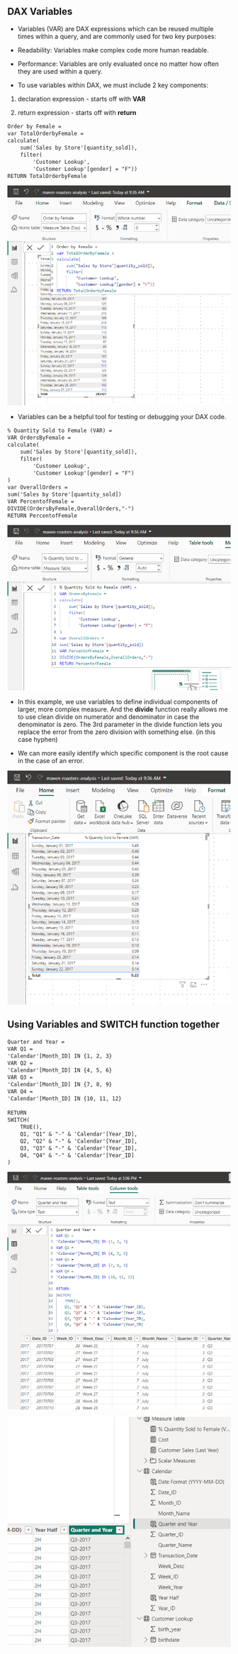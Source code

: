 ## DAX Variables

- Variables (VAR) are DAX expressions which can be reused multiple times within a query, and are commonly used for two key purposes:


- Readability: Variables make complex code more human readable.

- Performance: Variables are only evaluated once no matter how often they are used within a query.


- To use variables within DAX, we must include 2 key components:

1) declaration expression - starts off with **VAR** 

2) return expression - starts off with **return**


```
Order by Female = 
var TotalOrderbyFemale =
calculate(
    sum('Sales by Store'[quantity_sold]),
    filter(
        'Customer Lookup',
        'Customer Lookup'[gender] = "F"))
RETURN TotalOrderbyFemale
```

![defining-a-variable-within-a-query](/DAX_pictures/defining-variable-within-a-query.png "defining a variable within a query")


- Variables can be a helpful tool for testing or debugging your DAX code.


```
% Quantity Sold to Female (VAR) = 
VAR OrdersByFemale = 
calculate(
    sum('Sales by Store'[quantity_sold]),
    filter(
        'Customer Lookup',
        'Customer Lookup'[gender] = "F")
)
var OverallOrders =
sum('Sales by Store'[quantity_sold])
VAR PercentofFemale =
DIVIDE(OrdersByFemale,OverallOrders,"-")
RETURN PercentofFemale
```

![percent-quantity-sold-to-female](/DAX_pictures/percent_quantity_sold_to_female.PNG "percent of quantity sold to female")


- In this example, we use variables to define individual components of larger, more complex measure. And the **divide** function really allows me to use clean divide on numerator and denominator in case the denominator is zero. The 3rd parameter in the divide function lets you replace the error from the zero division with something else. (in this case hyphen)


- We can more easily identify which specific component is the root cause in the case of an error.


![quantity-sold-to-female-ratio-in-visual](/DAX_pictures/quantity-sold-to-female-ratio-in-visual.PNG "quantity sold to female ratio in visual")


## Using Variables and SWITCH function together

```
Quarter and Year = 
VAR Q1 =
'Calendar'[Month_ID] IN {1, 2, 3}
VAR Q2 =
'Calendar'[Month_ID] IN {4, 5, 6}
VAR Q3 =
'Calendar'[Month_ID] IN {7, 8, 9}
VAR Q4 =
'Calendar'[Month_ID] IN {10, 11, 12}

RETURN
SWITCH(
    TRUE(),
    Q1, "Q1" & "-" & 'Calendar'[Year_ID],
    Q2, "Q2" & "-" & 'Calendar'[Year_ID],
    Q3, "Q3" & "-" & 'Calendar'[Year_ID],
    Q4, "Q4" & "-" & 'Calendar'[Year_ID]
)
```

![variables-and-SWITCH](/DAX_pictures/variables-and-SWITCH.PNG "variables and SWITCH")


![quarter-year-column](/DAX_pictures/quarter-year-column.PNG "quarter year column")


